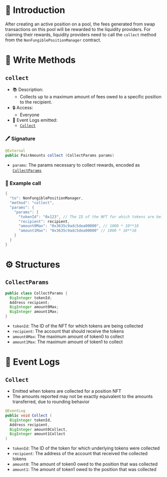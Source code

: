 # 📖 Introduction

After creating an active position on a pool, the fees generated from swap transactions on this pool will be rewarded to the liquidity providers. For claiming their rewards, liquidity providers need to call the `collect` method from the `NonFungiblePositionManager` contract.

# 📜 Write Methods

## `collect`

- 📚 Description: 
  - Collects up to a maximum amount of fees owed to a specific position to the recipient.
- 🔒 Access: 
  - Everyone
- 🔎 Event Logs emitted:
  -  [`Collect`](#collect-1)

### 🖊️ Signature

```java
@External
public PairAmounts collect (CollectParams params)
```

- `params`: The params necessary to collect rewards, encoded as [`CollectParams`](#collectparams)

### 🧪 Example call

```java
{
  "to": NonFungiblePositionManager,
  "method": "collect",
  "params": {
    "params": {
      "tokenId": "0x123", // The ID of the NFT for which tokens are being collected
      "recipient": recipient,
      "amount0Max": "0x3635c9adc5dea00000", // 1000 * 10**18
      "amount1Max": "0x3635c9adc5dea00000" // 1000 * 10**18
    }
  }
}
```

# ⚙️ Structures

## `CollectParams`

```java
public class CollectParams {
  BigInteger tokenId;
  Address recipient;
  BigInteger amount0Max;
  BigInteger amount1Max;
}
```

- `tokenId`: The ID of the NFT for which tokens are being collected
- `recipient`: The account that should receive the tokens
- `amount0Max`: The maximum amount of token0 to collect
- `amount1Max`: The maximum amount of token1 to collect

# 🔎 Event Logs

## `Collect`

- Emitted when tokens are collected for a position NFT
- The amounts reported may not be exactly equivalent to the amounts transferred, due to rounding behavior

```java
@EventLog
public void Collect (
  BigInteger tokenId, 
  Address recipient, 
  BigInteger amount0Collect, 
  BigInteger amount1Collect
)
```

- `tokenId`: The ID of the token for which underlying tokens were collected
- `recipient`: The address of the account that received the collected tokens
- `amount0`: The amount of token0 owed to the position that was collected
- `amount1`: The amount of token1 owed to the position that was collected